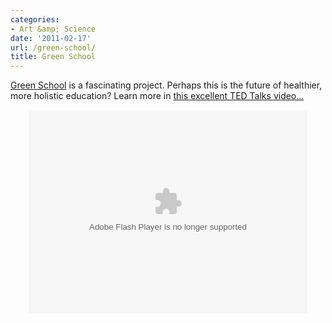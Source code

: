```yaml
---
categories:
- Art &amp; Science
date: '2011-02-17'
url: /green-school/
title: Green School
---
```


<a href="http://www.greenschool.org/">Green School</a> is a fascinating project. Perhaps this is the future of healthier, more holistic education? Learn more in <a href="http://www.ted.com/talks/john_hardy_my_green_school_dream.html">this excellent TED Talks video...</a>

<p align="center"><object width="446" height="326"><param name="movie" value="http://video.ted.com/assets/player/swf/EmbedPlayer.swf"></param><param name="allowFullScreen" value="true" /><param name="allowScriptAccess" value="always"/><param name="wmode" value="transparent"></param><param name="bgColor" value="#ffffff"></param> <param name="flashvars" value="vu=http://video.ted.com/talks/dynamic/JohnHardy_2010G-medium.flv&su=http://images.ted.com/images/ted/tedindex/embed-posters/JohnHardy-2010G.embed_thumbnail.jpg&vw=432&vh=240&ap=0&ti=1010&introDuration=15330&adDuration=4000&postAdDuration=830&adKeys=talk=john_hardy_my_green_school_dream;year=2010;theme=new_on_ted_com;theme=a_greener_future;theme=design_like_you_give_a_damn;theme=a_taste_of_tedglobal_2010;event=TEDGlobal+2010;&preAdTag=tconf.ted/embed;tile=1;sz=512x288;" /><embed src="http://video.ted.com/assets/player/swf/EmbedPlayer.swf" pluginspace="http://www.macromedia.com/go/getflashplayer" type="application/x-shockwave-flash" wmode="transparent" bgColor="#ffffff" width="446" height="326" allowFullScreen="true" allowScriptAccess="always" flashvars="vu=http://video.ted.com/talks/dynamic/JohnHardy_2010G-medium.flv&su=http://images.ted.com/images/ted/tedindex/embed-posters/JohnHardy-2010G.embed_thumbnail.jpg&vw=432&vh=240&ap=0&ti=1010&introDuration=15330&adDuration=4000&postAdDuration=830&adKeys=talk=john_hardy_my_green_school_dream;year=2010;theme=new_on_ted_com;theme=a_greener_future;theme=design_like_you_give_a_damn;theme=a_taste_of_tedglobal_2010;event=TEDGlobal+2010;"></embed></object></p>